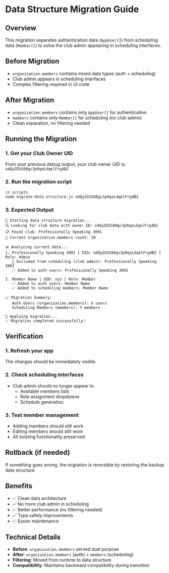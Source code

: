 # Data Structure Migration Guide

## Overview
This migration separates authentication data (`AppUser[]`) from scheduling data (`Member[]`) to solve the club admin appearing in scheduling interfaces.

## Before Migration
- `organization.members` contains mixed data types (auth + scheduling)
- Club admin appears in scheduling interfaces
- Complex filtering required in UI code

## After Migration
- `organization.members` contains only `AppUser[]` for authentication
- `members` contains only `Member[]` for scheduling (no club admin)
- Clean separation, no filtering needed

## Running the Migration

### 1. Get your Club Owner UID
From your previous debug output, your club owner UID is: `o4QyZGSS88gc3p9qaLdqelFrg4B2`

### 2. Run the migration script
```bash
cd scripts
node migrate-data-structure.js o4QyZGSS88gc3p9qaLdqelFrg4B2
```

### 3. Expected Output
```
🚀 Starting data structure migration...
🔍 Looking for club data with owner ID: o4QyZGSS88gc3p9qaLdqelFrg4B2
📋 Found club: Professionally Speaking 3091
👥 Current organization.members count: 18

📊 Analyzing current data...
1. Professionally Speaking 3091 | UID: o4QyZGSS88gc3p9qaLdqelFrg4B2 | Role: Admin
   🚫 Excluded from scheduling (club admin): Professionally Speaking 3091
   ✅ Added to auth users: Professionally Speaking 3091

2. Member Name | UID: xyz | Role: Member
   ✅ Added to auth users: Member Name
   ✅ Added to scheduling members: Member Name

📈 Migration Summary:
   Auth Users (organization.members): X users
   Scheduling Members (members): Y members

🔄 Applying migration...
✅ Migration completed successfully!
```

## Verification

### 1. Refresh your app
The changes should be immediately visible.

### 2. Check scheduling interfaces
- Club admin should no longer appear in:
  - Available members lists
  - Role assignment dropdowns
  - Schedule generation

### 3. Test member management
- Adding members should still work
- Editing members should still work
- All existing functionality preserved

## Rollback (if needed)
If something goes wrong, the migration is reversible by restoring the backup data structure.

## Benefits
- ✅ Clean data architecture
- ✅ No more club admin in scheduling
- ✅ Better performance (no filtering needed)
- ✅ Type safety improvements
- ✅ Easier maintenance

## Technical Details
- **Before**: `organization.members` served dual purpose
- **After**: `organization.members` (auth) + `members` (scheduling)
- **Filtering**: Moved from runtime to data structure
- **Compatibility**: Maintains backward compatibility during transition
